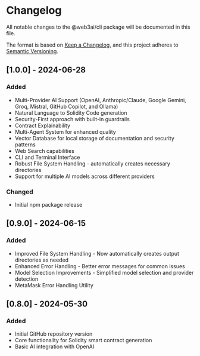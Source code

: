 # Changelog

All notable changes to the @web3ai/cli package will be documented in this file.

The format is based on [Keep a Changelog](https://keepachangelog.com/en/1.0.0/),
and this project adheres to [Semantic Versioning](https://semver.org/spec/v2.0.0.html).

## [1.0.0] - 2024-06-28

### Added
- Multi-Provider AI Support (OpenAI, Anthropic/Claude, Google Gemini, Groq, Mistral, GitHub Copilot, and Ollama)
- Natural Language to Solidity Code generation
- Security-First approach with built-in guardrails
- Contract Explainability
- Multi-Agent System for enhanced quality
- Vector Database for local storage of documentation and security patterns
- Web Search capabilities
- CLI and Terminal Interface
- Robust File System Handling - automatically creates necessary directories
- Support for multiple AI models across different providers

### Changed
- Initial npm package release

## [0.9.0] - 2024-06-15

### Added
- Improved File System Handling - Now automatically creates output directories as needed
- Enhanced Error Handling - Better error messages for common issues
- Model Selection Improvements - Simplified model selection and provider detection
- MetaMask Error Handling Utility

## [0.8.0] - 2024-05-30

### Added
- Initial GitHub repository version
- Core functionality for Solidity smart contract generation
- Basic AI integration with OpenAI 